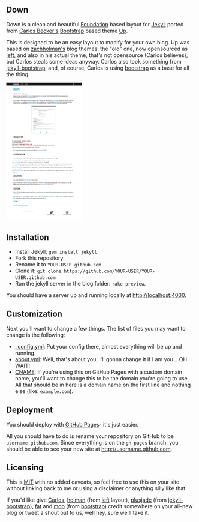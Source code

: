 Down
--------------

Down is a clean and beautiful [Foundation](http://foundation.zurb.com) based layout
for [Jekyll](https://github.com/mojombo/jekyll) ported from [Carlos Becker's](http://carlosbecker.com)
[Bootstrap](http://getbootstrap.com) based theme [Up](https://github.com/caarlos0/up).

This is designed to be an easy layout to modify for your own blog. Up was
based on [zachholman's](http://zachholman.com/) blog themes: the "old" one, now
opensourced as [left](http://github.com/holman/left), and also in his actual
theme, that's not opensource (Carlos believes), but Carlos steals some ideas anyway. Carlos also
took something from [jekyll-bootstrap](https://github.com/plusjade/jekyll-bootstrap),
and, of course, Carlos is using [bootstrap](https://github.com/twitter/bootstrap) as
a base for all the thing.

<img src="/img/snapshot.png" class="post" alt="Down" width="40%" height="40%" />

## Installation

- Install Jekyll: `gem install jekyll`
- Fork this repository
- Rename it to `YOUR-USER.github.com`
- Clone it: `git clone https://github.com/YOUR-USER/YOUR-USER.github.com`
- Run the jekyll server in the blog folder: `rake preview`.

You should have a server up and running locally at <http://localhost:4000>.

## Customization

Next you'll want to change a few things. The list of files you may want to
change is the following:

- [_config.yml](https://github.com/fueledbysoda/down/blob/master/_config.xml): Put
your config there, almost everything will be up and running.
- [about.yml](https://github.com/fueledbysoda/down/blob/master/about.html): Well, that's
about you, I'll gonna change it if I am you... OH WAIT!
- [CNAME](https://github.com/fueledbysoda/down/blob/master/CNAME): If you're using
  this on GitHub Pages with a custom domain name, you'll want to change this
  to be the domain you're going to use. All that should be in here is a
  domain name on the first line and nothing else (like: `example.com`).


## Deployment

You should deploy with [GitHub Pages](http://pages.github.com)- it's just
easier.

All you should have to do is rename your repository on GitHub to be
`username.github.com`. Since everything is on the `gh-pages` branch, you
should be able to see your new site at <http://username.github.com>.

## Licensing

This is [MIT](https://github.com/fueledbysoda/down/blob/master/LICENSE) with no
added caveats, so feel free to use this on your site without linking back to
me or using a disclaimer or anything silly like that.

If you'd like give [Carlos](http://github.com/caarlos0),
[holman](http://github.com/holman)
(from [left](http://github.com/holman/left) layout),
[plusjade](https://github.com/plusjade)
(from [jekyll-bootstrap](https://github.com/plusjade/jekyll-bootstrap)),
[fat](https://github.com/fat) and [mdo](https://github.com/mdo) (from
[bootstrap](https://github.com/twitter/bootstrap)) credit somewhere on your
all-new blog or tweet a shout out to us, well hey, sure we'll take it.
